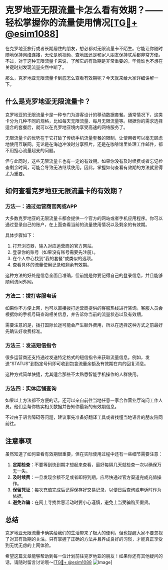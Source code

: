 # 克罗地亚无限流量卡怎么看有效期？——轻松掌握你的流量使用情况[[TG💪+ @esim1088](https://t.me/s/esim1088)]

在克罗地亚旅行或者长期居住的朋友，想必都对无限流量卡不陌生。它能让你随时随地保持网络连接，无论是刷视频、查地图还是和家人朋友保持联系都非常方便。不过，对于这种无限流量卡来说，了解它的有效期是非常重要的，毕竟谁也不想在关键时刻发现流量突然中断了。

那么，克罗地亚无限流量卡到底怎么查看有效期呢？今天就来给大家详细讲解一下。

## 什么是克罗地亚无限流量卡？

克罗地亚的无限流量卡是一种专门为游客设计的移动数据套餐。通常情况下，这类卡分为几种不同的规格，比如每天无限流量、每月无限流量等。根据你的需求选择适合的套餐后，就可以在克罗地亚境内享受高速的网络服务了。

无限流量卡的优势在于它打破了传统手机流量套餐的限制，让使用者可以毫无顾虑地使用互联网。无论是在海边冲浪时分享照片，还是在咖啡馆里处理工作邮件，都不用担心流量超支的问题。

但与此同时，这些无限流量卡也有一定的有效期。如果你没有及时续费或者忘记检查剩余时间，可能会导致无法继续使用。因此，掌握如何查看有效期的方法就显得尤为重要。

## 如何查看克罗地亚无限流量卡的有效期？

### 方法一：通过运营商官网或APP

大多数克罗地亚的无限流量卡都会提供一个官方的网站或者手机应用程序。你可以通过登录自己的账户，在上面查看当前的流量使用情况以及剩余的有效期。

具体步骤如下：
1. 打开浏览器，输入对应运营商的官方网站。
2. 登录你的账号（如果没有账号需要先注册）。
3. 在个人中心找到“我的套餐”或类似的选项。
4. 查看具体的流量使用记录和剩余有效期。

这种方法的好处是信息全面且准确，但前提是你要记得自己的登录信息，并且能够顺利访问外网。

### 方法二：拨打客服电话

如果你不方便上网，也可以直接拨打运营商提供的客服热线进行咨询。客服人员会根据你的手机号码查询相关信息，并告诉你当前的流量状态以及有效期。

需要注意的是，拨打国际长途可能会产生额外费用，所以在选择这种方式之前最好先确认好收费标准。

### 方法三：发送短信指令

很多运营商还支持通过发送特定格式的短信指令来获取流量信息。例如，发送“STATUS”到指定号码即可收到包含流量余额及有效期在内的回复消息。

这种方式简单快捷，尤其适合那些不太熟悉智能手机操作的人群使用。

### 方法四：实体店铺查询

如果以上方法都不方便的话，还可以亲自前往当地任意一家合作营业厅询问工作人员。他们会帮你核实相关数据并告知你最新的有效期信息。

不过由于语言障碍等问题，建议事先准备好翻译工具或者找懂当地语言的朋友陪同前往。

## 注意事项

虽然知道了如何查看有效期很重要，但在实际使用过程中还有一些细节需要注意：

1. **定期检查**：不要等到快到期才想起来查看，最好每隔几天就检查一次以确保万无一失。
2. **及时续费**：一旦发现余额不足或者即将到期，应尽快通过官方渠道完成充值操作。
3. **保留凭证**：每次充值完成后记得保存好交易记录，以便日后查询或申诉时作为依据。
4. **避免诈骗**：在网上寻找优惠活动时要小心谨慎，避免上当受骗购买假货。

## 总结

克罗地亚无限流量卡确实给我们的生活带来了极大的便利，但也提醒大家不要忽视了对其有效期的关注。只有掌握了正确的方法并且养成良好的习惯，才能真正享受到无忧无虑的上网体验。

希望这篇文章能够帮助到每一位计划前往克罗地亚的朋友！如果你还有其他疑问的话，请随时留言讨论哦～[[TG💪+ @esim1088](https://t.me/s/esim1088) ![Image](https://i.postimg.cc/4NQfJmqS/Snipaste-2025-05-13-00-14-12.png)]